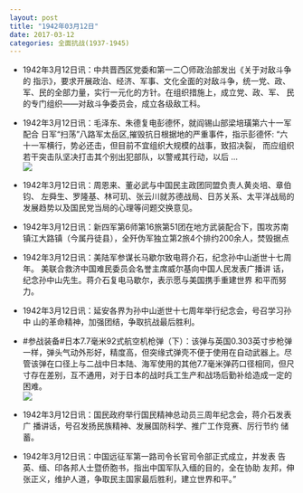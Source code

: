```yaml
---
layout: post
title: "1942年03月12日"
date: 2017-03-12
categories: 全面抗战(1937-1945)
---
```


<meta name="referrer" content="no-referrer" />

- 1942年3月12日讯：中共晋西区党委和第一二〇师政治部发出《关于对敌斗争的 指示》，要求开展政治、经济、军事、文化全面的对敌斗争，统一党、政、 军、民的全部力量，实行一元化的方针。在组织措施上，成立党、政、军、 民的专门组织——对敌斗争委员会，成立各级敌工科。 

- 1942年3月12日讯：毛泽东、朱德复电彭德怀，就阎锡山部梁培璜第六十一军配合 日军“扫荡”八路军太岳区,摧毁抗日根据地的严重事件，指示彭德怀: “六十一军横行，势必还击，但目前不宜组织大规模的战事，致招决裂， 而应组织若干突击队坚决打击其个别出犯部队，以警戒其行动，以后 ... <br/><img src="https://wx3.sinaimg.cn/large/aca367d8ly1fdkb4e0scxj20c80ayjrh.jpg" />

- 1942年3月12日讯：周恩来、董必武与中国民主政团同盟负责人黄炎培、章伯钧、 左舜生、罗隆基、林可玑、张云川就苏德战局、日苏关系、太平洋战局的 发展趋势以及国民党当局的心理等问题交换意见。 

- 1942年3月12日讯：新四军第6师第16旅第51团在地方武装配合下，围攻苏南镇江大路镇（今属丹徒县），全歼伪军独立第2旅4个排约200余人，焚毁据点 

- 1942年3月12日讯：美陆军参谋长马歇尔致电蒋介石，纪念孙中山逝世十七周年。 美联合救济中国难民委员会名誉主席威尔基向中国人民发表广播讲 话，纪念孙中山先生。蒋介石复电马歇尔，表示愿与美国携手重建世界 和平而努力。 

- 1942年3月12日讯：延安各界为孙中山逝世十七周年举行纪念会，号召学习孙中 山的革命精神，加强团结，争取抗战最后胜利。 

- #参战装备#日本7.7毫米92式航空机枪弹（下）：该弹与英国0.303英寸步枪弹一样，弹头气动外形好，精度高，但突缘式弹壳不便于使用在自动武器上。尽管该弹在口径上与二战中日本陆、海军使用的其他7.7毫米弹药口径相同，但尺寸存在差别，互不通用，对于日本的战时兵工生产和战场后勤补给造成一定的困难。 <br/><img src="https://wx3.sinaimg.cn/large/aca367d8ly1fdjts15u09j20m81fywmi.jpg" />

- 1942年3月12日讯：国民政府举行国民精神总动员三周年纪念会，蒋介石发表广 播讲话，号召发扬民族精神、发展国防科学、推广工作竞赛、厉行节约 储蓄。 

- 1942年3月12日讯：中国远征军第一路司令长官司令部正式成立，并发表 告英、缅、印各邦人士暨侨胞书，指出中国军队入缅的目的，全在协助 友邦，伸张正义，维护人道，争取民主国家最后胜利，建立世界和平。” 

